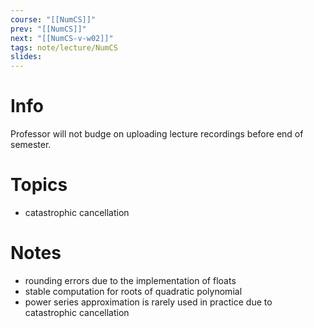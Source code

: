 ```yaml
---
course: "[[NumCS]]"
prev: "[[NumCS]]"
next: "[[NumCS-v-w02]]"
tags: note/lecture/NumCS
slides:
---
```



# Info
Professor will not budge on uploading lecture recordings before end of semester.


# Topics
- catastrophic cancellation


# Notes
- rounding errors due to the implementation of floats
- stable computation for roots of quadratic polynomial
- power series approximation is rarely used in practice due to catastrophic cancellation